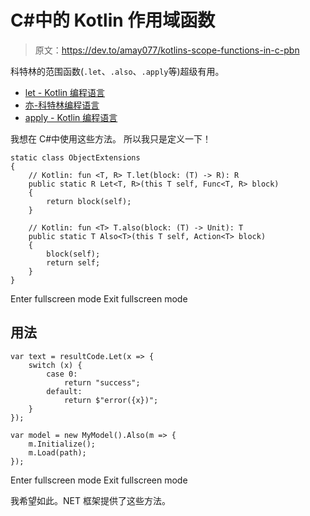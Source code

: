 # C#中的 Kotlin 作用域函数

> 原文：<https://dev.to/amay077/kotlins-scope-functions-in-c-pbn>

科特林的范围函数(`.let`、`.also`、`.apply`等)超级有用。

*   [let - Kotlin 编程语言](https://kotlinlang.org/api/latest/jvm/stdlib/kotlin/let.html)
*   [亦-科特林编程语言](https://kotlinlang.org/api/latest/jvm/stdlib/kotlin/also.html)
*   [apply - Kotlin 编程语言](https://kotlinlang.org/api/latest/jvm/stdlib/kotlin/apply.html)

我想在 C#中使用这些方法。
所以我只是定义一下！

```
static class ObjectExtensions 
{
    // Kotlin: fun <T, R> T.let(block: (T) -> R): R
    public static R Let<T, R>(this T self, Func<T, R> block) 
    {
        return block(self);
    }

    // Kotlin: fun <T> T.also(block: (T) -> Unit): T
    public static T Also<T>(this T self, Action<T> block)
    {
        block(self);
        return self;
    }   
} 
```

Enter fullscreen mode Exit fullscreen mode

## 用法

```
var text = resultCode.Let(x => {
    switch (x) {
        case 0:
            return "success";
        default:
            return $"error({x})";
    }
});

var model = new MyModel().Also(m => {
    m.Initialize();
    m.Load(path);
}); 
```

Enter fullscreen mode Exit fullscreen mode

我希望如此。NET 框架提供了这些方法。